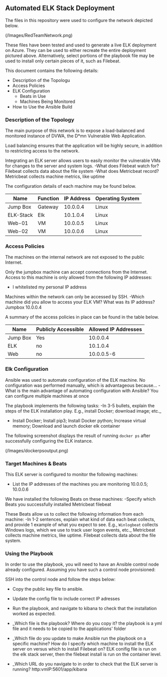 ## Automated ELK Stack Deployment

The files in this repository were used to configure the network depicted below.

(/Images/RedTeamNetwork.png)

These files have been tested and used to generate a live ELK deployment on Azure. They can be used to either recreate the entire deployment pictured above. Alternatively, select portions of the playbook file may be used to install only certain pieces of it, such as Filebeat.



This document contains the following details:
- Description of the Topologu
- Access Policies
- ELK Configuration
  - Beats in Use
  - Machines Being Monitored
- How to Use the Ansible Build


### Description of the Topology

The main purpose of this network is to expose a load-balanced and monitored instance of DVWA, the D*mn Vulnerable Web Application.

Load balancing ensures that the application will be highly secure, in addition to restricting access to the network.


Integrating an ELK server allows users to easily monitor the vulnerable VMs for changes to the server and system logs.
-What does Filebeat watch for? Filebeat collects data about	the file system 
-What does Metricbeat record? Metricbeat collects machine metrics, like uptime

The configuration details of each machine may be found below.


| Name     | Function | IP Address | Operating System |
|----------|----------|------------|------------------|
| Jump Box | Gateway  | 10.0.0.4   | Linux            |
| ELK-Stack|   Elk    | 10.1.0.4   | Linux            |
| Web-01   |   VM     | 10.0.0.5   | Linux            |
| Web-02   |   VM     | 10.0.0.6   | Linux            |

### Access Policies

The machines on the internal network are not exposed to the public Internet. 

Only the jumpbox machine can accept connections from the Internet. Access to this machine is only allowed from the following IP addresses:
- I whitelisted my personal IP address

Machines within the network can only be accessed by SSH.
-Which machine did you allow to access your ELK VM? What was its IP address? Jumpbox 10.0.0.4

A summary of the access policies in place can be found in the table below.

| Name     | Publicly Accessible | Allowed IP Addresses |
|----------|---------------------|----------------------|
| Jump Box | Yes                 |     10.0.0.4         |
|  ELK     | no                  |     10.1.0.4         |
|  Web     | no                  |     10.0.0.5-6       |

### Elk Configuration

Ansible was used to automate configuration of the ELK machine. No configuration was performed manually, which is advantageous because...
-What is the main advantage of automating configuration with Ansible? You can configure multiple machines at once

The playbook implements the following tasks:
-In 3-5 bullets, explain the steps of the ELK installation play. E.g., install Docker; download image; etc._
- Install Docker; Install pip3; Install Docker python; Increase virtual memory; Download and launch docker elk container


The following screenshot displays the result of running `docker ps` after successfully configuring the ELK instance.

(/Images/dockerpsoutput.png)

### Target Machines & Beats
This ELK server is configured to monitor the following machines:
- List the IP addresses of the machines you are monitoring 10.0.0.5; 10.0.0.6

We have installed the following Beats on these machines:
-Specify which Beats you successfully installed Metricbeat filebeat

These Beats allow us to collect the following information from each machine:
-In 1-2 sentences, explain what kind of data each beat collects, and provide 1 example of what you expect to see. E.g., `Winlogbeat` collects Windows logs, which we use to track user logon events, etc._
Metricbeat collects machine metrics, like uptime. Filebeat collects data about	the file system.
### Using the Playbook
In order to use the playbook, you will need to have an Ansible control node already configured. Assuming you have such a control node provisioned: 

SSH into the control node and follow the steps below:
- Copy the public key file to ansible.
- Update the config file to include correct IP adresses
- Run the playbook, and navigate to kibana to check that the installation worked as expected.


- _Which file is the playbook? Where do you copy it? the playbook is a yml file and it needs to be copied to the applications' folder
- _Which file do you update to make Ansible run the playbook on a specific machine? How do I specify which machine to install the ELK server on versus which to install Filebeat on? ELK conifig file is run on the elk stack server, then the filebeat install is run on the container level.
- _Which URL do you navigate to in order to check that the ELK server is running? http:vmIP:5601/app/kibana
